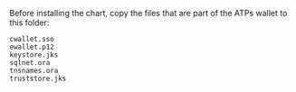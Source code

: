 Before installing the chart, copy the files that are part of the ATPs wallet to this folder:

```
cwallet.sso
ewallet.p12
keystore.jks
sqlnet.ora
tnsnames.ora
truststore.jks
```
